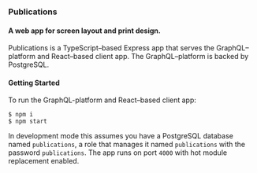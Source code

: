 ### Publications

#### A web app for screen layout and print design.

Publications is a TypeScript–based Express app that serves the GraphQL–platform and React–based client app. The GraphQL–platform is backed by PostgreSQL.

#### Getting Started

To run the GraphQL-platform and React–based client app:

```
$ npm i
$ npm start
```

In development mode this assumes you have a PostgreSQL database named `publications`, a role that manages it named `publications` with the password `publications`. The app runs on port `4000` with hot module replacement enabled.
